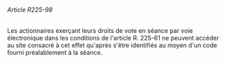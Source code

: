 ###### Article R225-98

Les actionnaires exerçant leurs droits de vote en séance par voie électronique dans les conditions de l'article R. 225-61 ne peuvent accéder au site consacré à cet effet qu'après s'être identifiés au moyen d'un code fourni préalablement à la séance.

